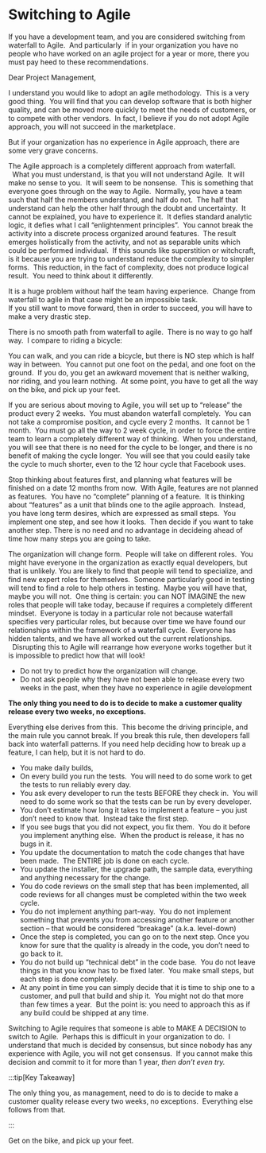 #  Switching to Agile

If you have a development team, and you are considered switching from waterfall to Agile.  And particularly  if in your organization you have no people who have worked on an agile project for a year or more, there you must pay heed to these recommendations.  

Dear Project Management,  

I understand you would like to adopt an agile methodology.  This is a very good thing.  You will find that you can develop software that is both higher quality, and can be moved more quickly to meet the needs of customers, or to compete with other vendors.  In fact, I believe if you do not adopt Agile approach, you will not succeed in the marketplace.  

But if your organization has no experience in Agile approach, there are some very grave concerns.  

The Agile approach is a completely different approach from waterfall.   What you must understand, is that you will not understand Agile.  It will make no sense to you.  It will seem to be nonsense.  This is something that everyone goes through on the way to Agile.  Normally, you have a team such that half the members understand, and half do not.  The half that understand can help the other half through the doubt and uncertainty.  It cannot be explained, you have to experience it.  It defies standard analytic logic, it defies what I call “enlightenment principles”.  You cannot break the activity into a discrete process organized around features.  The result emerges holistically from the activity, and not as separable units which could be performed individual.  If this sounds like superstition or witchcraft, is it because you are trying to understand reduce the complexity to simpler forms.  This reduction, in the fact of complexity, does not produce logical result.  You need to think about it differently.  

It is a huge problem without half the team having experience.  Change from waterfall to agile in that case might be an impossible task.  
If you still want to move forward, then in order to succeed, you will have to make a very drastic step.  

There is no smooth path from waterfall to agile.  There is no way to go half way.  I compare to riding a bicycle:

You can walk, and you can ride a bicycle, but there is NO step which is half way in between.  You cannot put one foot on the pedal, and one foot on the ground.  If you do, you get an awkward movement that is neither walking, nor riding, and you learn nothing.  At some point, you have to get all the way on the bike, and pick up your feet.

If you are serious about moving to Agile, you will set up to “release” the product every 2 weeks.  You must abandon waterfall completely.  You can not take a compromise position, and cycle every 2 months.  It cannot be 1 month.  You must go all the way to 2 week cycle, in order to force the entire team to learn a completely different way of thinking.  When you understand, you will see that there is no need for the cycle to be longer, and there is no benefit of making the cycle longer.  You will see that you could easily take the cycle to much shorter, even to the 12 hour cycle that Facebook uses.  

Stop thinking about features first, and planning what features will be finished on a date 12 months from now.  With Agile, features are not planned as features.  You have no “complete” planning of a feature.  It is thinking about “features” as a unit that blinds one to the agile approach.  Instead, you have long term desires, which are expressed as small steps.  You implement one step, and see how it looks.  Then decide if you want to take another step. There is no need and no advantage in decideing ahead of time how many steps you are going to take.  

The organization will change form.  People will take on different roles.  You might have everyone in the organization as exactly equal developers, but that is unlikely. You are likely to find that people will tend to specialize, and find new expert roles for themselves.  Someone particularly good in testing will tend to find a role to help others in testing.  Maybe you will have that, maybe you will not.  One thing is certain: you can NOT IMAGINE the new roles that people will take today, because if requires a completely different mindset.  Everyone is today in a particular role not because waterfall specifies very particular roles, but because over time we have found our relationships within the framework of a waterfall cycle.  Everyone has hidden talents, and we have all worked out the current relationships.   Disrupting this to Agile will rearrange how everyone works together but it is impossible to predict how that will look!

*   Do not try to predict how the organization will change.
*   Do not ask people why they have not been able to release every two weeks in the past, when they have no experience in agile development

**The only thing you need to do is to decide to make a customer quality release every two weeks, no exceptions.**   

Everything else derives from this.  This become the driving principle, and the main rule you cannot break. If you break this rule, then developers fall back into waterfall patterns. If you need help deciding how to break up a feature, I can help, but it is not hard to do.

*   You make daily builds,
*   On every build you run the tests.  You will need to do some work to get the tests to run reliably every day.
*   You ask every developer to run the tests BEFORE they check in.  You will need to do some work so that the tests can be run by every developer.
*   You don’t estimate how long it takes to implement a feature – you just don’t need to know that.  Instead take the first step.
*   If you see bugs that you did not expect, you fix them.  You do it before you implement anything else.  When the product is release, it has no bugs in it.
*   You update the documentation to match the code changes that have been made.  The ENTIRE job is done on each cycle.
*   You update the installer, the upgrade path, the sample data, everything and anything necessary for the change.
*   You do code reviews on the small step that has been implemented, all code reviews for all changes must be completed within the two week cycle.
*   You do not implement anything part-way.  You do not implement something that prevents you from accessing another feature or another section – that would be considered “breakage” (a.k.a. level-down)
*   Once the step is completed, you can go on to the next step. Once you know for sure that the quality is already in the code, you don’t need to go back to it.
*   You do not build up “technical debt” in the code base.  You do not leave things in that you know has to be fixed later.  You make small steps, but each step is done completely.
*   At any point in time you can simply decide that it is time to ship one to a customer, and pull that build and ship it.  You might not do that more than few times a year.  But the point is: you need to approach this as if any build could be shipped at any time.

Switching to Agile requires that someone is able to MAKE A DECISION to switch to Agile.  Perhaps this is difficult in your organization to do.  I understand that much is decided by consensus, but since nobody has any experience with Agile, you will not get consensus.  If you cannot make this decision and commit to it for more than 1 year, _then don’t even try._ 

:::tip[Key Takeaway]

The only thing you, as management, need to do is to decide to make a customer quality release every two weeks, no exceptions.  Everything else follows from that.

:::

Get on the bike, and pick up your feet.